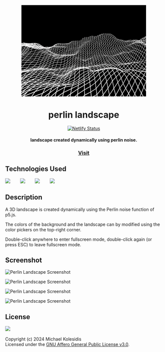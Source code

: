 <div align="center">
  <img src="./assets/perlin.gif" width="400px">
  <h1>perlin landscape</h1>
  
  [![Netlify Status](https://api.netlify.com/api/v1/badges/230b9457-1953-46ba-be24-2eb1fd485983/deploy-status)](https://app.netlify.com/sites/perlin-landscape/deploys)

  <h4>landscape created dynamically using perlin noise.</h4>

  <h3><a href="https://perlin-landscape.netlify.app/">Visit</a></h3>
</div>

## Technologies Used

<a href="https://p5js.org/"><img src="https://github.com/michaelkolesidis/tech-icons/blob/main/icons/p5js/p5js.svg" height="50px"/></a>
&nbsp;&nbsp;&nbsp;&nbsp;&nbsp;&nbsp;
<a href="https://en.wikipedia.org/wiki/JavaScript"><img src="https://github.com/michaelkolesidis/tech-icons/blob/main/icons/javascript/javascript-original.svg" height="50px" /></a>
&nbsp;&nbsp;&nbsp;&nbsp;&nbsp;&nbsp;
<a href="https://en.wikipedia.org/wiki/CSS"><img src="https://github.com/michaelkolesidis/tech-icons/blob/main/icons/css3/css3-plain.svg" height="50px" /></a>
&nbsp;&nbsp;&nbsp;&nbsp;&nbsp;&nbsp;
<img src="https://github.com/michaelkolesidis/tech-icons/blob/main/icons/html5/html5-plain.svg" height="50px" />
&nbsp;&nbsp;&nbsp;&nbsp;&nbsp;&nbsp;

## Description

A 3D landscape is created dynamically using the Perlin noise function of p5.js.

The colors of the background and the landscape can by modified using the color pickers on the top-right corner.

Double-click anywhere to enter fullscreen mode, double-click again (or press ESC) to leave fullscreen mode.

## Screenshot

![Perlin Landscape Screenshot]("./assets/perlin_01.png")

![Perlin Landscape Screenshot]("./assets/perlin_02.png")

![Perlin Landscape Screenshot]("./assets/perlin_03.png")

![Perlin Landscape Screenshot]("./assets/perlin_04.png")

## License

<a href="https://www.gnu.org/licenses/agpl-3.0.html"><img src="https://upload.wikimedia.org/wikipedia/commons/0/06/AGPLv3_Logo.svg" height="100px" /></a>

Copyright (c) 2024 Michael Kolesidis<br>
Licensed under the [GNU Affero General Public License v3.0](https://www.gnu.org/licenses/agpl-3.0.html).

